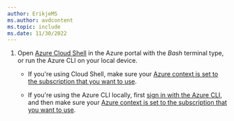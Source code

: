 ```yaml
---
author: ErikjeMS
ms.author: avdcontent
ms.topic: include
ms.date: 11/30/2022
---
```


1. Open [Azure Cloud Shell](/azure/cloud-shell/overview) in the Azure portal with the *Bash* terminal type, or run the Azure CLI on your local device. 

   - If you're using Cloud Shell, make sure your [Azure context is set to the subscription that you want to use](/cli/azure/manage-azure-subscriptions-azure-cli).

   - If you're using the Azure CLI locally, first [sign in with the Azure CLI](/cli/azure/authenticate-azure-cli), and then make sure your [Azure context is set to the subscription that you want to use](/cli/azure/manage-azure-subscriptions-azure-cli).
